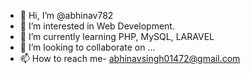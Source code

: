 - 👋 Hi, I’m @abhinav782
- 👀 I’m interested in Web Development.
- 🌱 I’m currently learning PHP, MySQL, LARAVEL
- 💞️ I’m looking to collaborate on ...
- 📫 How to reach me- abhinavsingh01472@gmail.com

<!---
abhinav782/abhinav782 is a ✨ special ✨ repository because its `README.md` (this file) appears on your GitHub profile.
You can click the Preview link to take a look at your changes.
--->
